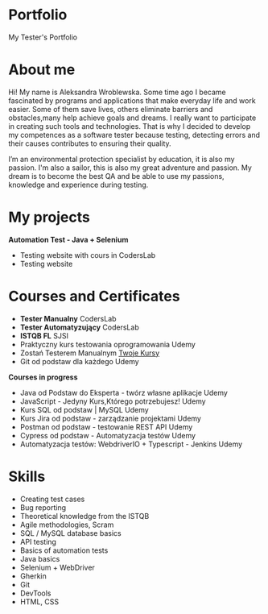 # Portfolio
My Tester's Portfolio
# About me

Hi! My name is Aleksandra Wroblewska. Some time ago I became fascinated by programs and applications that make everyday life and work easier. Some of them save lives, others eliminate barriers and obstacles,many help achieve goals and dreams. I really want to participate in creating such tools and technologies. That is why I decided to develop my competences as a software tester because testing, detecting errors and their causes contributes to ensuring their quality.

I’m an environmental protection specialist by education, it is also my passion. I'm also a sailor, this is also my great adventure and passion.
My dream is to become the best QA and be able to use my passions, knowledge and experience during testing.

# My projects
**Automation Test - Java + Selenium**
* Testing website with  cours in CodersLab 
* Testing website

# Courses and Certificates
* **Tester Manualny** CodersLab
* **Tester Automatyzujący** CodersLab
* **ISTQB FL** SJSI
* Praktyczny kurs testowania oprogramowania Udemy
* Zostań Testerem Manualnym [Twoje Kursy](https://to.twoje-kursy.pl/)
* Git od podstaw dla każdego Udemy

**Courses in progress**
* Java od Podstaw do Eksperta - twórz własne aplikacje Udemy
* JavaScript - Jedyny Kurs,Którego potrzebujesz! Udemy
* Kurs SQL od podstaw | MySQL Udemy
* Kurs Jira od podstaw - zarządzanie projektami Udemy
* Postman od podstaw - testowanie REST API Udemy
* Cypress od podstaw - Automatyzacja testów Udemy
* Automatyzacja testów: WebdriverIO + Typescript - Jenkins Udemy

# Skills
* Creating test cases
* Bug reporting
* Theoretical knowledge from the ISTQB
* Agile methodologies, Scram
* SQL / MySQL database basics
* API testing
* Basics of automation tests
* Java basics
* Selenium + WebDriver 
* Gherkin
* Git
* DevTools
* HTML, CSS


